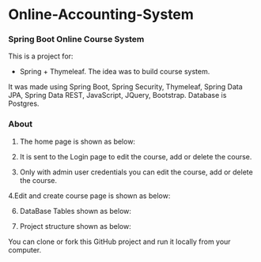 Online-Accounting-System
=============
### Spring Boot Online Course System 
This is a project for:
 - Spring + Thymeleaf. The idea was to build course system.

It was made using Spring Boot, Spring Security, Thymeleaf, Spring Data JPA, Spring Data REST, JavaScript, JQuery, Bootstrap. Database is Postgres.

### About
1. The home page is shown as below:

2. It is sent to the Login page to edit the course, add or delete the course.

3. Only with admin user credentials you can edit the course, add or delete the course.

4.Edit and create course page is shown as below:

6. DataBase Tables shown as below:

7. Project structure shown as below:

 
 You can clone or fork this GitHub project and run it locally from your computer.

